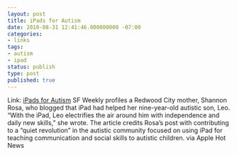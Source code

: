 ```yaml
---
layout: post
title: iPads for Autism
date: 2010-08-31 12:41:46.000000000 -07:00
categories:
- links
tags:
- autism
- ipad
status: publish
type: post
published: true
---
```

Link: <a href="http://www.sfweekly.com/2010-08-11/news/ihelp-for-autism/">iPads for Autism</a>
SF Weekly profiles a Redwood City mother, Shannon Rosa, who blogged that iPad had helped her nine-year-old autistic son, Leo. “With the iPad, Leo electrifies the air around him with independence and daily new skills,” she wrote. The article credits Rosa’s post with contributing to a “quiet revolution” in the autistic community focused on using iPad for teaching communication and social skills to autistic children.
via Apple Hot News
